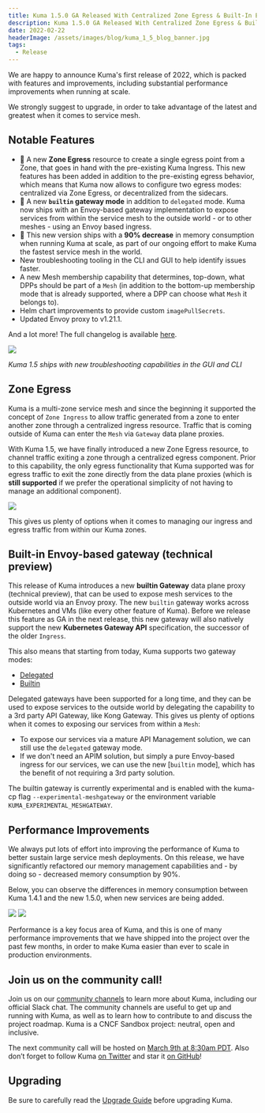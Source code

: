 ```yaml
---
title: Kuma 1.5.0 GA Released With Centralized Zone Egress & Built-In Envoy Gateway
description: Kuma 1.5.0 GA Released With Centralized Zone Egress & Built-In Envoy Gateway
date: 2022-02-22
headerImage: /assets/images/blog/kuma_1_5_blog_banner.jpg
tags:
  - Release
---
```


We are happy to announce Kuma's first release of 2022, which is packed with features and improvements, including substantial performance improvements when running at scale.

We strongly suggest to upgrade, in order to take advantage of the latest and greatest when it comes to service mesh.

## Notable Features

* 🚀 A new **Zone Egress** resource to create a single egress point from a Zone, that goes in hand with the pre-existing Kuma Ingress. This new features has been added in addition to the pre-existing egress behavior, which means that Kuma now allows to configure two egress modes: centralized via Zone Egress, or decentralized from the sidecars.
* 🚀 A new **`builtin` gateway mode** in addition to `delegated` mode. Kuma now ships with an Envoy-based gateway implementation to expose services from within the service mesh to the outside world - or to other meshes - using an Envoy based ingress.
* 🚀 This new version ships with a **90% decrease** in memory consumption when running Kuma at scale, as part of our ongoing effort to make Kuma the fastest service mesh in the world.
* New troubleshooting tooling in the CLI and GUI to help identify issues faster.
* A new Mesh membership capability that determines, top-down, what DPPs should be part of a `Mesh` (in addition to the bottom-up membership mode that is already supported, where a DPP can choose what `Mesh` it belongs to).
* Helm chart improvements to provide custom `imagePullSecrets`.
* Updated Envoy proxy to v1.21.1.

And a lot more! The full changelog is available [here](https://github.com/kumahq/kuma/blob/master/CHANGELOG.md).


![](/images/blog/kuma1.5troubleshooting.png)

_Kuma 1.5 ships with new troubleshooting capabilities in the GUI and CLI_

## Zone Egress

Kuma is a multi-zone service mesh and since the beginning it supported the concept of `Zone Ingress` to allow traffic generated from a zone to enter another zone through a centralized ingress resource. Traffic that is coming outside of Kuma can enter the `Mesh` via `Gateway` data plane proxies.

With Kuma 1.5, we have finally introduced a new Zone Egress resource, to channel traffic exiting a zone through a centralized egress component. Prior to this capability, the only egress functionality that Kuma supported was for egress traffic to exit the zone directly from the data plane proxies (which is **still supported** if we prefer the operational simplicity of not having to manage an additional component).

![](/images/blog/egress1-5-0.png)

This gives us plenty of options when it comes to managing our ingress and egress traffic from within our Kuma zones.

## Built-in Envoy-based gateway (technical preview)

This release of Kuma introduces a new **builtin Gateway** data plane proxy (technical preview), that can be used to expose mesh services to the outside world via an Envoy proxy. The new `builtin` gateway works across Kubernetes and VMs (like every other feature of Kuma). Before we release this feature as GA in the next release, this new gateway will also natively support the new **Kubernetes Gateway API** specification, the successor of the older `Ingress`.

This also means that starting from today, Kuma supports two gateway modes:

* [Delegated](https://kuma.io/docs/1.5.x/documentation/gateway/#delegated)
* [Builtin](https://kuma.io/docs/1.5.x/documentation/gateway/#builtin)

Delegated gateways have been supported for a long time, and they can be used to expose services to the outside world by delegating the capability to a 3rd party API Gateway, like Kong Gateway. This gives us plenty of options when it comes to exposing our services from within a `Mesh`:

* To expose our services via a mature API Management solution, we can still use the `delegated` gateway mode.
* If we don't need an APIM solution, but simply a pure Envoy-based ingress for our services, we can use the new [`builtin` mode], which has the benefit of not requiring a 3rd party solution.

The builtin gateway is currently experimental and is enabled with the kuma-cp flag `--experimental-meshgateway` or the environment variable `KUMA_EXPERIMENTAL_MESHGATEWAY`.

## Performance Improvements

We always put lots of effort into improving the performance of Kuma to better sustain large service mesh deployments. On this release, we have significantly refactored our memory management capabilities and - by doing so - decreased memory consumption by 90%.

Below, you can observe the differences in memory consumption between Kuma 1.4.1 and the new 1.5.0, when new services are being added.

![](/images/blog/kuma1.4.1perf.png)
![](/images/blog/kuma1.5.0perf.png)

Performance is a key focus area of Kuma, and this is one of many performance improvements that we have shipped into the project over the past few months, in order to make Kuma easier than ever to scale in production environments.

## Join us on the community call!

Join us on our [community channels](https://kuma.io/community/) to learn more about Kuma, including our official Slack chat. The community channels are useful to get up and running with Kuma, as well as to learn how to contribute to and discuss the project roadmap. Kuma is a CNCF Sandbox project: neutral, open and inclusive.

The next community call will be hosted on [March 9th at 8:30am PDT](https://kuma.io/community/). Also don’t forget to follow Kuma [on Twitter](https://twitter.com/kumamesh) and star it [on GitHub](https://github.com/kumahq/kuma)!

## Upgrading

Be sure to carefully read the [Upgrade Guide](https://github.com/kumahq/kuma/blob/master/UPGRADE.md) before upgrading Kuma.
